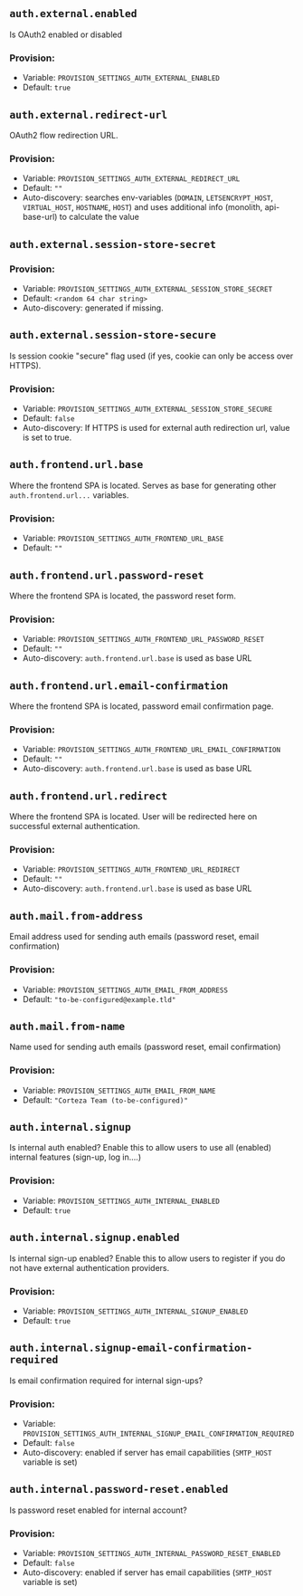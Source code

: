 ## `auth.external.enabled` 
Is OAuth2 enabled or disabled

### Provision: 
 - Variable: `PROVISION_SETTINGS_AUTH_EXTERNAL_ENABLED`
 - Default: `true`


## `auth.external.redirect-url` 
OAuth2 flow redirection URL.

### Provision: 
 - Variable: `PROVISION_SETTINGS_AUTH_EXTERNAL_REDIRECT_URL`
 - Default: `""`
 - Auto-discovery: searches env-variables (`DOMAIN`, `LETSENCRYPT_HOST`, `VIRTUAL_HOST`, `HOSTNAME`, `HOST`)
   and uses additional info (monolith, api-base-url) to calculate the value


## `auth.external.session-store-secret` 
### Provision: 
 - Variable: `PROVISION_SETTINGS_AUTH_EXTERNAL_SESSION_STORE_SECRET`
 - Default: `<random 64 char string>`
 - Auto-discovery: generated if missing.


## `auth.external.session-store-secure` 
Is session cookie "secure" flag used (if yes, cookie can only be access over HTTPS).

### Provision: 
 - Variable: `PROVISION_SETTINGS_AUTH_EXTERNAL_SESSION_STORE_SECURE`
 - Default: `false`
 - Auto-discovery: If HTTPS is used for external auth redirection url, value is set to true.


## `auth.frontend.url.base`
Where the frontend SPA is located. Serves as base for generating other `auth.frontend.url...` variables.

### Provision: 
 - Variable: `PROVISION_SETTINGS_AUTH_FRONTEND_URL_BASE`
 - Default: `""`

## `auth.frontend.url.password-reset`
Where the frontend SPA is located, the password reset form.

### Provision: 
 - Variable: `PROVISION_SETTINGS_AUTH_FRONTEND_URL_PASSWORD_RESET`
 - Default: `""`
 - Auto-discovery: `auth.frontend.url.base` is used as base URL



## `auth.frontend.url.email-confirmation`
Where the frontend SPA is located, password email confirmation page.

### Provision: 
 - Variable: `PROVISION_SETTINGS_AUTH_FRONTEND_URL_EMAIL_CONFIRMATION`
 - Default: `""`
 - Auto-discovery: `auth.frontend.url.base` is used as base URL



## `auth.frontend.url.redirect`
Where the frontend SPA is located. User will be redirected here on successful external authentication.

### Provision: 
 - Variable: `PROVISION_SETTINGS_AUTH_FRONTEND_URL_REDIRECT`
 - Default: `""`
 - Auto-discovery: `auth.frontend.url.base` is used as base URL



## `auth.mail.from-address`
Email address used for sending auth emails (password reset, email confirmation)

### Provision: 
 - Variable: `PROVISION_SETTINGS_AUTH_EMAIL_FROM_ADDRESS`
 - Default: `"to-be-configured@example.tld"`


## `auth.mail.from-name`
Name used for sending auth emails (password reset, email confirmation)

### Provision: 
 - Variable: `PROVISION_SETTINGS_AUTH_EMAIL_FROM_NAME`
 - Default: `"Corteza Team (to-be-configured)"`



## `auth.internal.signup`
Is internal auth enabled? Enable this to allow users to use all (enabled)
internal features (sign-up, log in....)

### Provision: 
 - Variable: `PROVISION_SETTINGS_AUTH_INTERNAL_ENABLED`
 - Default: `true`


## `auth.internal.signup.enabled`
Is internal sign-up enabled? Enable this to allow users to register if you do not have external authentication providers.

### Provision: 
 - Variable: `PROVISION_SETTINGS_AUTH_INTERNAL_SIGNUP_ENABLED`
 - Default: `true`


## `auth.internal.signup-email-confirmation-required`
Is email confirmation required for internal sign-ups?

### Provision: 
 - Variable: `PROVISION_SETTINGS_AUTH_INTERNAL_SIGNUP_EMAIL_CONFIRMATION_REQUIRED`
 - Default: `false`
 - Auto-discovery: enabled if server has email capabilities (`SMTP_HOST` variable is set)


## `auth.internal.password-reset.enabled`
Is password reset enabled for internal account?

### Provision: 
 - Variable: `PROVISION_SETTINGS_AUTH_INTERNAL_PASSWORD_RESET_ENABLED`
 - Default: `false`
 - Auto-discovery: enabled if server has email capabilities (`SMTP_HOST` variable is set)
